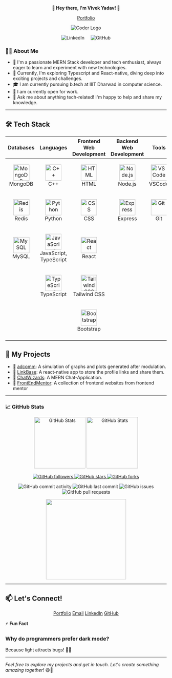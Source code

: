 **<p align="center">👋 Hey there, I'm Vivek Yadav! 🚀</p>**
<p align="center">
  <a href="https://www.yourwebsite.com/"><img src="your-avatar-image-url" alt="" />Portfolio</a>
</p>

<p align="center">
  <img src="https://media.tenor.com/qJ5evVs-_uUAAAAC/coding.gif" alt="Coder Logo">
</p>

<p align="center">
  <a href="https://www.linkedin.com/in/vivek-yadav-58357b203/" style="text-decoration: none; margin: 8px;">
    <img src="https://img.shields.io/badge/LinkedIn-Connect-blue?style=for-the-badge&logo=linkedin&logoColor=white" alt="LinkedIn">
  </a>
  <a href="https://github.com/VivekYadav105" style="text-decoration: none; margin: 8px;">
    <img src="https://img.shields.io/github/followers/VivekYadav105?label=Follow&style=for-the-badge&logo=github&logoColor=white" alt="GitHub">
  </a>
</p>


### 👩‍💻 **About Me**

- 🌱 I'm a passionate MERN Stack developer and tech enthusiast, always eager to learn and experiment with new technologies.
- 🔭 Currently, I'm exploring Typescript and React-native, diving deep into exciting projects and challenges.
- 🎓 I am currently pursuing b.tech at IIIT Dharwad in computer science.
- 💼 I am currently open for work.
- 💬 Ask me about anything tech-related! I'm happy to help and share my knowledge.

---

## 🛠️ Tech Stack

<div align="center">

| Databases                                       | Languages                             | Frontend Web Development              | Backend Web Development            | Tools                          | DevOps       |
| ----------------------------------------------- | ------------------------------------- | ------------------------------------- | --------------------------------- | ------------------------------ | ------------ |
| <p align="center"><img src="https://cdn.jsdelivr.net/gh/devicons/devicon/icons/mongodb/mongodb-original.svg" alt="MongoDB" width="50" height="50"><br> MongoDB</p>      | <p align="center"><img src="https://cdn.jsdelivr.net/gh/devicons/devicon/icons/cplusplus/cplusplus-original.svg" alt="C++" width="50" height="50"><br> C++</p>       | <p align="center"><img src="https://cdn.jsdelivr.net/gh/devicons/devicon/icons/html5/html5-original.svg" alt="HTML" width="50" height="50"><br> HTML</p>     | <p align="center"><img src="https://cdn.jsdelivr.net/gh/devicons/devicon/icons/nodejs/nodejs-original.svg" alt="Node.js" width="50" height="50"><br> Node.js</p>       | <p align="center"><img src="https://w7.pngwing.com/pngs/512/824/png-transparent-visual-studio-code-hd-logo-thumbnail.png" alt="VSCode" width="50" height="50"><br> VSCode</p>   | <p align="center"><img src="https://cdn.jsdelivr.net/gh/devicons/devicon/icons/docker/docker-original.svg" alt="Docker" width="50" height="50"><br> Docker</p>       |
| <p align="center"><img src="https://cdn.jsdelivr.net/gh/devicons/devicon/icons/redis/redis-original.svg" alt="Redis" width="50" height="50"><br> Redis</p>            | <p align="center"><img src="https://cdn.jsdelivr.net/gh/devicons/devicon/icons/python/python-original.svg" alt="Python" width="50" height="50"><br> Python</p>      | <p align="center"><img src="https://cdn.jsdelivr.net/gh/devicons/devicon/icons/css3/css3-original.svg" alt="CSS" width="50" height="50"><br> CSS</p>   | <p align="center"><img src="https://cdn.jsdelivr.net/gh/devicons/devicon/icons/express/express-original.svg" alt="Express" width="50" height="50"><br> Express</p>     | <p align="center"><img src="https://cdn.jsdelivr.net/gh/devicons/devicon/icons/git/git-original.svg" alt="Git" width="50" height="50"><br> Git</p>         |                                  |
| <p align="center"><img src="https://cdn.jsdelivr.net/gh/devicons/devicon/icons/mysql/mysql-original.svg" alt="MySQL" width="50" height="50"><br> MySQL</p>            | <p align="center"><img src="https://cdn.jsdelivr.net/gh/devicons/devicon/icons/javascript/javascript-original.svg" alt="JavaScript" width="50" height="50"><br> JavaScript, TypeScript</p>      | <p align="center"><img src="https://cdn.jsdelivr.net/gh/devicons/devicon/icons/react/react-original.svg" alt="React" width="50" height="50"><br> React</p>                 |                                         |                                   |                                  |
|                                                 | <p align="center"><img src="https://cdn.jsdelivr.net/gh/devicons/devicon/icons/typescript/typescript-original.svg" alt="TypeScript" width="50" height="50"><br> TypeScript</p>      | <p align="center"><img src="https://cdn.jsdelivr.net/gh/devicons/devicon/icons/tailwindcss/tailwindcss-original-wordmark.svg" alt="Tailwind CSS" width="50" height="50"><br> Tailwind CSS</p>     |                                         |                                   |                                  |
|                                                 |                                           | <p align="center"><img src="https://cdn.jsdelivr.net/gh/devicons/devicon/icons/bootstrap/bootstrap-original.svg" alt="Bootstrap" width="50" height="50"><br> Bootstrap</p>          |                                         |                                   |                                  |
|                                                 |                                           |       |                                         |                                   |                                  |
</div>


## 🌟 My Projects

- 🚀 [adcomm](https://github.com/VivekYadav105/adcomm): A simulation of graphs and plots generated after modulation.
- 🚀 [LinkBase](https://github.com/VivekYadav105/LinkBase): A react-native app to store the profile links and share them.
- 🚀 [ChatWizards](https://github.com/ChatWizards/frontend-web): A MERN Chat-Application.
- 🚀 [FrontEndMentor](https://github.com/VivekYadav105/frontend-mentor): A collection of frontend websites from frontend mentor

---

### 📈 **GitHub Stats**

<p align="center">
  <img height="160" src="https://github-readme-stats.vercel.app/api?username=VivekYadav105&show_icons=true&theme=radical" alt="GitHub Stats" />
  <img height="160" src="https://github-readme-stats.vercel.app/api/top-langs/?username=VivekYadav105&layout=compact&hide=html&theme=radicall&bg_color=0D1117" alt="GitHub Stats" />
</p>



<p align="center">
  <a href="https://github.com/VivekYadav105">
    <img alt="GitHub followers" src="https://img.shields.io/github/followers/VivekYadav105?style=social">
  </a>
  <a href="https://github.com/VivekYadav105">
    <img alt="GitHub stars" src="https://img.shields.io/github/stars/VivekYadav105?style=social">
  </a>
  <a href="https://github.com/VivekYadav105">
    <img alt="GitHub forks" src="https://img.shields.io/github/forks/VivekYadav105?style=social">
  </a>
</p>

<p align="center">
  <img alt="GitHub commit activity" src="https://img.shields.io/github/commit-activity/m/VivekYadav105/your-repo-name">
  <img alt="GitHub last commit" src="https://img.shields.io/github/last-commit/VivekYadav105/your-repo-name">
  <img alt="GitHub issues" src="https://img.shields.io/github/issues/VivekYadav105/your-repo-name">
  <img alt="GitHub pull requests" src="https://img.shields.io/github/issues-pr/VivekYadav105/your-repo-name">
</p>

<div align="center">
<img src="https://github-readme-activity-graph.vercel.app/graph?username=VivekYadav105&bg_color=053313&color=2ab259&line=4c9e56&point=238b28&area=true&hide_border=true" height=250/>
</div>

---

## 📫 **Let's Connect!**
<div align="center">


[Portfolio](https://img.shields.io/badge/-Portfolio-blue?style=flat-square&logo=google-chrome&logoColor=white) 
[Email](https://img.shields.io/badge/-Email-green?style=flat-square&logo=gmail&logoColor=white) 
[LinkedIn](https://img.shields.io/badge/-LinkedIn-blue?style=flat-square&logo=linkedin&logoColor=white) 
[GitHub](https://img.shields.io/badge/-GitHub-purple?style=flat-square&logo=github&logoColor=white) 

</div>


⚡ **Fun Fact**

### Why do programmers prefer dark mode?

Because light attracts bugs! 🐛😄

---

*Feel free to explore my projects and get in touch. Let's create something amazing together!* 😄🚀
